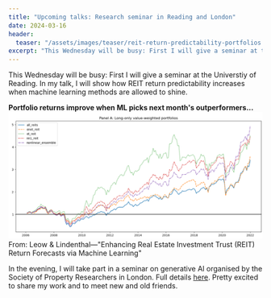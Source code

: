 ```yaml
---
title: "Upcoming talks: Research seminar in Reading and London"
date: 2024-03-16
header:
  teaser: "/assets/images/teaser/reit-return-predictability-portfolios.png"
excerpt: "This Wednesday will be busy: First I will give a seminar at the Universtiy of Reading. In my talk, I will show how REIT return predictability increases when machine learning methods are allowed to shine. In the evening, I will take part in a seminar on generative AI organised by the Society of Property Researchers in London. Full details <a href='https://www.sprweb.com/Public/Public/Events/Event_DisplayMain.aspx?EventKey=80b608cd-ac8c-4ab7-a625-5b18f7eb4d56&iSearchResult=true'>here</a>. Pretty excited to share my work and to meet new and old friends."
---
```


This Wednesday will be busy: First I will give a seminar at the Universtiy of Reading. In my talk, I will show how REIT return predictability increases when machine learning methods are allowed to shine.

**Portfolio returns improve when ML picks next month's outperformers...**
<img src="/assets/images/teaser/reit-return-predictability-portfolios.png">
From: Leow & Lindenthal—"Enhancing Real Estate Investment Trust (REIT) Return Forecasts via Machine Learning"


In the evening, I will take part in a seminar on generative AI organised by the Society of Property Researchers in London. Full details <a href='https://www.sprweb.com/Public/Public/Events/Event_DisplayMain.aspx?EventKey=80b608cd-ac8c-4ab7-a625-5b18f7eb4d56&iSearchResult=true'>here</a>. Pretty excited to share my work and to meet new and old friends.

